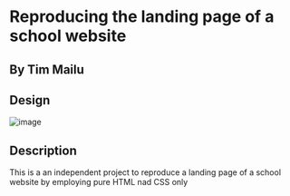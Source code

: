 # Reproducing the landing page of a school website
## By Tim Mailu
## Design
![image](./assets/images/School%20Landing%20Page.png)

## Description
<p> This is a an independent project to reproduce a landing page of a school website by employing pure HTML nad CSS only </p>

